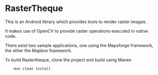 RasterTheque
============

This is an Android library which provides tools to render raster images.

It makes use of OpenCV to provide raster operations executed in native code.

There exist two sample applications, one using the Mapsforge framework, the other the Mapbox framework.

To build Rastertheque, clone the project and build using Maven 

        
        mvn clean install

